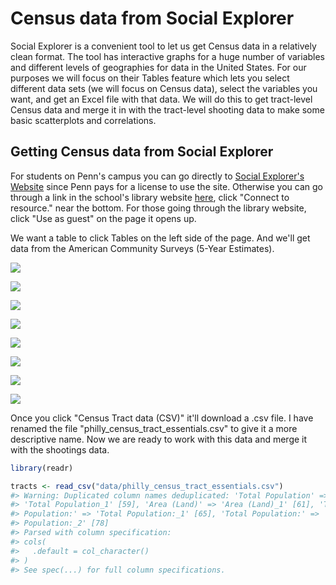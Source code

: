 
# Census data from Social Explorer

Social Explorer is a convenient tool to let us get Census data in a relatively clean format. The tool has interactive graphs for a huge number of variables and different levels of geographies for data in the United States. For our purposes we will focus on their Tables feature which lets you select different data sets (we will focus on Census data), select the variables you want, and get an Excel file with that data. We will do this to get tract-level Census data and merge it in with the tract-level shooting data to make some basic scatterplots and correlations. 

## Getting Census data from Social Explorer

For students on Penn's campus you can go directly to [Social Explorer's Website](https://www.socialexplorer.com/explore-maps) since Penn pays for a license to use the site. Otherwise you can go through a link in the school's library website [here](https://franklin.library.upenn.edu/catalog/FRANKLIN_9941110333503681), click "Connect to resource." near the bottom. For those going through the library website, click "Use as guest" on the page it opens up. 

We want a table to click Tables on the left side of the page. And we'll get data from the American Community Surveys (5-Year Estimates). 

![](images/social_explorer_1.PNG)

![](images/social_explorer_2.PNG)

![](images/social_explorer_3.PNG)

![](images/social_explorer_4.PNG)

![](images/social_explorer_5.PNG)

![](images/social_explorer_6.PNG)

![](images/social_explorer_7.PNG)

![](images/social_explorer_8.PNG)

Once you click "Census Tract data (CSV)" it'll download a .csv file. I have renamed the file "philly_census_tract_essentials.csv" to give it a more descriptive name. Now we are ready to work with this data and merge it with the shootings data. 


```r
library(readr)
```


```r
tracts <- read_csv("data/philly_census_tract_essentials.csv")
#> Warning: Duplicated column names deduplicated: 'Total Population' =>
#> 'Total Population_1' [59], 'Area (Land)' => 'Area (Land)_1' [61], 'Total
#> Population:' => 'Total Population:_1' [65], 'Total Population:' => 'Total
#> Population:_2' [78]
#> Parsed with column specification:
#> cols(
#>   .default = col_character()
#> )
#> See spec(...) for full column specifications.
```

